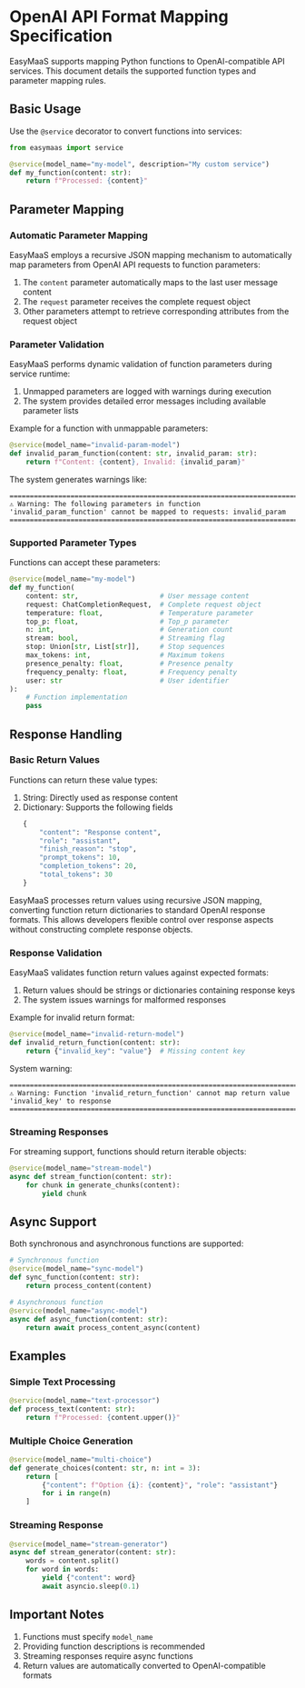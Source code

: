 # OpenAI API Format Mapping Specification

EasyMaaS supports mapping Python functions to OpenAI-compatible API services. This document details the supported function types and parameter mapping rules.

## Basic Usage

Use the `@service` decorator to convert functions into services:

```python
from easymaas import service

@service(model_name="my-model", description="My custom service")
def my_function(content: str):
    return f"Processed: {content}"
```

## Parameter Mapping

### Automatic Parameter Mapping

EasyMaaS employs a recursive JSON mapping mechanism to automatically map parameters from OpenAI API requests to function parameters:

1. The `content` parameter automatically maps to the last user message content
2. The `request` parameter receives the complete request object
3. Other parameters attempt to retrieve corresponding attributes from the request object

### Parameter Validation
EasyMaaS performs dynamic validation of function parameters during service runtime:

1. Unmapped parameters are logged with warnings during execution
2. The system provides detailed error messages including available parameter lists

Example for a function with unmappable parameters:

```python
@service(model_name="invalid-param-model")
def invalid_param_function(content: str, invalid_param: str):
    return f"Content: {content}, Invalid: {invalid_param}"
```

The system generates warnings like:

```plaintext
================================================================================
⚠️ Warning: The following parameters in function 'invalid_param_function' cannot be mapped to requests: invalid_param
================================================================================
```

### Supported Parameter Types

Functions can accept these parameters:

```python
@service(model_name="my-model")
def my_function(
    content: str,                    # User message content
    request: ChatCompletionRequest,  # Complete request object
    temperature: float,              # Temperature parameter
    top_p: float,                    # Top_p parameter
    n: int,                          # Generation count
    stream: bool,                    # Streaming flag
    stop: Union[str, List[str]],     # Stop sequences
    max_tokens: int,                 # Maximum tokens
    presence_penalty: float,         # Presence penalty
    frequency_penalty: float,        # Frequency penalty
    user: str                        # User identifier
):
    # Function implementation
    pass
```

## Response Handling

### Basic Return Values

Functions can return these value types:

1. String: Directly used as response content
2. Dictionary: Supports the following fields
   ```python
   {
       "content": "Response content",
       "role": "assistant",
       "finish_reason": "stop",
       "prompt_tokens": 10,
       "completion_tokens": 20,
       "total_tokens": 30
   }
   ```

EasyMaaS processes return values using recursive JSON mapping, converting function return dictionaries to standard OpenAI response formats. This allows developers flexible control over response aspects without constructing complete response objects.

### Response Validation

EasyMaaS validates function return values against expected formats:

1. Return values should be strings or dictionaries containing response keys
2. The system issues warnings for malformed responses

Example for invalid return format:

```python
@service(model_name="invalid-return-model")
def invalid_return_function(content: str):
    return {"invalid_key": "value"}  # Missing content key
```

System warning:

```plaintext
================================================================================
⚠️ Warning: Function 'invalid_return_function' cannot map return value 'invalid_key' to response
================================================================================
```

### Streaming Responses

For streaming support, functions should return iterable objects:

```python
@service(model_name="stream-model")
async def stream_function(content: str):
    for chunk in generate_chunks(content):
        yield chunk
```

## Async Support

Both synchronous and asynchronous functions are supported:

```python
# Synchronous function
@service(model_name="sync-model")
def sync_function(content: str):
    return process_content(content)

# Asynchronous function
@service(model_name="async-model")
async def async_function(content: str):
    return await process_content_async(content)
```

## Examples

### Simple Text Processing

```python
@service(model_name="text-processor")
def process_text(content: str):
    return f"Processed: {content.upper()}"
```

### Multiple Choice Generation

```python
@service(model_name="multi-choice")
def generate_choices(content: str, n: int = 3):
    return [
        {"content": f"Option {i}: {content}", "role": "assistant"}
        for i in range(n)
    ]
```

### Streaming Response

```python
@service(model_name="stream-generator")
async def stream_generator(content: str):
    words = content.split()
    for word in words:
        yield {"content": word}
        await asyncio.sleep(0.1)
```

## Important Notes

1. Functions must specify `model_name`
2. Providing function descriptions is recommended
3. Streaming responses require async functions
4. Return values are automatically converted to OpenAI-compatible formats